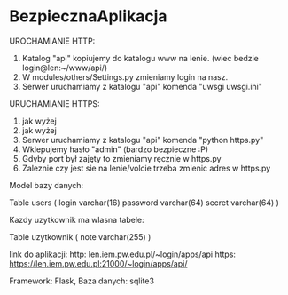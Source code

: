 # BezpiecznaAplikacja

UROCHAMIANIE HTTP:
1. Katalog "api" kopiujemy do katalogu www na lenie. (wiec bedzie login@len:~/www/api/)
2. W modules/others/Settings.py zmieniamy login na nasz.
3. Serwer uruchamiamy z katalogu "api" komenda "uwsgi uwsgi.ini"

URUCHAMIANIE HTTPS:
1. jak wyżej
2. jak wyżej
3. Serwer uruchamiamy z katalogu "api" komenda "python https.py"
4. Wklepujemy hasło "admin" (bardzo bezpieczne :P)
5. Gdyby port był zajęty to zmieniamy ręcznie w https.py
6. Zaleznie czy jest sie na lenie/volcie trzeba zmienic adres w https.py

Model bazy danych:

Table users
(
  login varchar(16)
  password varchar(64)
  secret varchar(64)
)

Kazdy uzytkownik ma wlasna tabele:

Table uzytkownik
(
  note varchar(255)
)
  
link do aplikacji:
http: len.iem.pw.edu.pl/~login/apps/api
https: https://len.iem.pw.edu.pl:21000/~login/apps/api/ 

Framework: Flask, Baza danych: sqlite3
